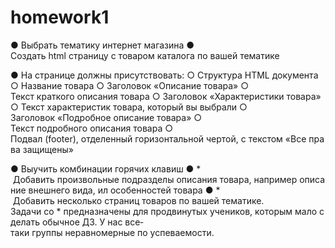 # homework1

● Выбрать тематику интернет магазина
● Создать html страницу c товаром каталога по вашей тематике

● На странице должны присутствовать:
  ○ Структура HTML документа
  ○ Название товара
  ○ Заголовок «Описание товара»
  ○ Текст краткого описания товара
  ○ Заголовок «Характеристики товара»
  ○ Текст характеристик товара, который вы выбрали
  ○ Заголовок «Подробное описание товара»
  ○ Текст подробного описания товара
  ○ Подвал (footer), отделенный горизонтальной чертой, с текстом «Все права защищены»
  
● Выучить комбинации горячих клавиш
● *​ Добавить произвольные подразделы описания товара, например описание внешнего вида, ил
особенностей товара
● *​ Добавить несколько страниц товаров по вашей тематике.
Задачи со * предназначены для продвинутых учеников, которым мало сделать обычное ДЗ. У нас
все­таки группы неравномерные по успеваемости.
